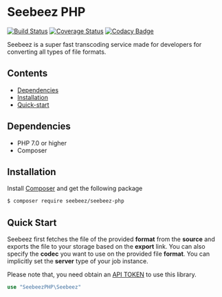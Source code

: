 # Seebeez PHP

[![Build Status](https://img.shields.io/travis/com/seebeez/seebeez-php)](https://travis-ci.com/seebeez/seebeez-php)
[![Coverage Status](https://img.shields.io/coveralls/github/seebeez/seebeez-php)](https://coveralls.io/github/seebeez/seebeez-php?branch=master)
[![Codacy Badge](https://img.shields.io/codacy/grade/ab4eb13f117c41f190a1a6d915935921)](https://www.codacy.com/manual/kazilotus/seebeez-php)

Seebeez is a super fast transcoding service made for developers for converting all types of file formats.

## Contents

-   [Dependencies](#dependencies)
-   [Installation](#installation)
-   [Quick-start](#quick-start)

## Dependencies

-   PHP 7.0 or higher
-   Composer

## Installation

Install [Composer](https://getcomposer.org/download/) and get the following package

```sh
$ composer require seebeez/seebeez-php
```

## Quick Start

Seebeez first fetches the file of the provided **format** from the **source** and exports the file to your storage based on the **export** link. You can also specify the **codec** you want to use on the provided file **format**. You can implicitly set the **server** type of your job instance.

Please note that, you need obtain an [API TOKEN](https://seebeez.com/api) to use this library.
```php
use "SeebeezPHP\Seebeez"


```
